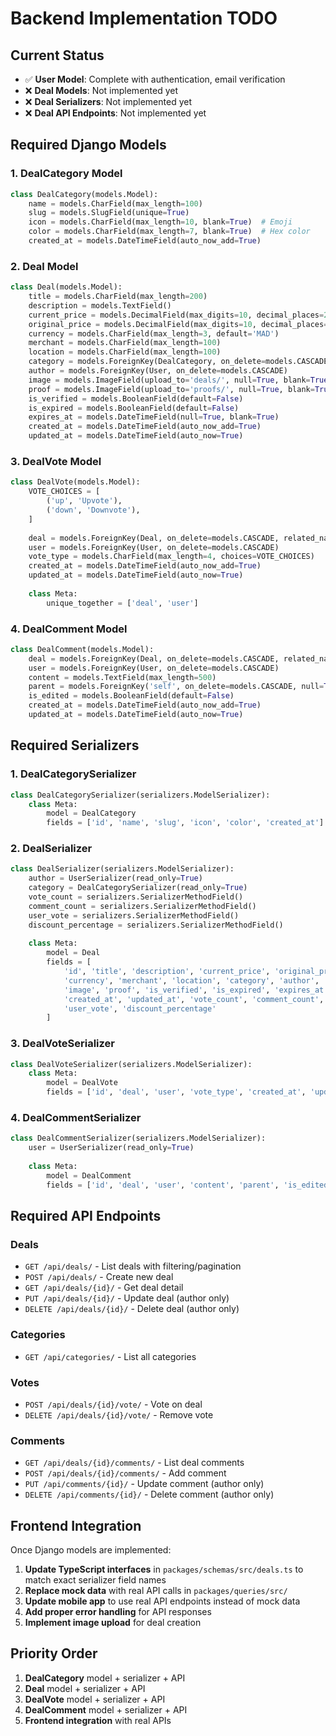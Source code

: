 # Backend Implementation TODO

## Current Status
- ✅ **User Model**: Complete with authentication, email verification
- ❌ **Deal Models**: Not implemented yet
- ❌ **Deal Serializers**: Not implemented yet
- ❌ **Deal API Endpoints**: Not implemented yet

## Required Django Models

### 1. DealCategory Model
```python
class DealCategory(models.Model):
    name = models.CharField(max_length=100)
    slug = models.SlugField(unique=True)
    icon = models.CharField(max_length=10, blank=True)  # Emoji
    color = models.CharField(max_length=7, blank=True)  # Hex color
    created_at = models.DateTimeField(auto_now_add=True)
```

### 2. Deal Model
```python
class Deal(models.Model):
    title = models.CharField(max_length=200)
    description = models.TextField()
    current_price = models.DecimalField(max_digits=10, decimal_places=2)
    original_price = models.DecimalField(max_digits=10, decimal_places=2, null=True, blank=True)
    currency = models.CharField(max_length=3, default='MAD')
    merchant = models.CharField(max_length=100)
    location = models.CharField(max_length=100)
    category = models.ForeignKey(DealCategory, on_delete=models.CASCADE)
    author = models.ForeignKey(User, on_delete=models.CASCADE)
    image = models.ImageField(upload_to='deals/', null=True, blank=True)
    proof = models.ImageField(upload_to='proofs/', null=True, blank=True)
    is_verified = models.BooleanField(default=False)
    is_expired = models.BooleanField(default=False)
    expires_at = models.DateTimeField(null=True, blank=True)
    created_at = models.DateTimeField(auto_now_add=True)
    updated_at = models.DateTimeField(auto_now=True)
```

### 3. DealVote Model
```python
class DealVote(models.Model):
    VOTE_CHOICES = [
        ('up', 'Upvote'),
        ('down', 'Downvote'),
    ]
    
    deal = models.ForeignKey(Deal, on_delete=models.CASCADE, related_name='votes')
    user = models.ForeignKey(User, on_delete=models.CASCADE)
    vote_type = models.CharField(max_length=4, choices=VOTE_CHOICES)
    created_at = models.DateTimeField(auto_now_add=True)
    updated_at = models.DateTimeField(auto_now=True)
    
    class Meta:
        unique_together = ['deal', 'user']
```

### 4. DealComment Model
```python
class DealComment(models.Model):
    deal = models.ForeignKey(Deal, on_delete=models.CASCADE, related_name='comments')
    user = models.ForeignKey(User, on_delete=models.CASCADE)
    content = models.TextField(max_length=500)
    parent = models.ForeignKey('self', on_delete=models.CASCADE, null=True, blank=True)
    is_edited = models.BooleanField(default=False)
    created_at = models.DateTimeField(auto_now_add=True)
    updated_at = models.DateTimeField(auto_now=True)
```

## Required Serializers

### 1. DealCategorySerializer
```python
class DealCategorySerializer(serializers.ModelSerializer):
    class Meta:
        model = DealCategory
        fields = ['id', 'name', 'slug', 'icon', 'color', 'created_at']
```

### 2. DealSerializer
```python
class DealSerializer(serializers.ModelSerializer):
    author = UserSerializer(read_only=True)
    category = DealCategorySerializer(read_only=True)
    vote_count = serializers.SerializerMethodField()
    comment_count = serializers.SerializerMethodField()
    user_vote = serializers.SerializerMethodField()
    discount_percentage = serializers.SerializerMethodField()
    
    class Meta:
        model = Deal
        fields = [
            'id', 'title', 'description', 'current_price', 'original_price',
            'currency', 'merchant', 'location', 'category', 'author',
            'image', 'proof', 'is_verified', 'is_expired', 'expires_at',
            'created_at', 'updated_at', 'vote_count', 'comment_count',
            'user_vote', 'discount_percentage'
        ]
```

### 3. DealVoteSerializer
```python
class DealVoteSerializer(serializers.ModelSerializer):
    class Meta:
        model = DealVote
        fields = ['id', 'deal', 'user', 'vote_type', 'created_at', 'updated_at']
```

### 4. DealCommentSerializer
```python
class DealCommentSerializer(serializers.ModelSerializer):
    user = UserSerializer(read_only=True)
    
    class Meta:
        model = DealComment
        fields = ['id', 'deal', 'user', 'content', 'parent', 'is_edited', 'created_at', 'updated_at']
```

## Required API Endpoints

### Deals
- `GET /api/deals/` - List deals with filtering/pagination
- `POST /api/deals/` - Create new deal
- `GET /api/deals/{id}/` - Get deal detail
- `PUT /api/deals/{id}/` - Update deal (author only)
- `DELETE /api/deals/{id}/` - Delete deal (author only)

### Categories
- `GET /api/categories/` - List all categories

### Votes
- `POST /api/deals/{id}/vote/` - Vote on deal
- `DELETE /api/deals/{id}/vote/` - Remove vote

### Comments
- `GET /api/deals/{id}/comments/` - List deal comments
- `POST /api/deals/{id}/comments/` - Add comment
- `PUT /api/comments/{id}/` - Update comment (author only)
- `DELETE /api/comments/{id}/` - Delete comment (author only)

## Frontend Integration

Once Django models are implemented:

1. **Update TypeScript interfaces** in `packages/schemas/src/deals.ts` to match exact serializer field names
2. **Replace mock data** with real API calls in `packages/queries/src/`
3. **Update mobile app** to use real API endpoints instead of mock data
4. **Add proper error handling** for API responses
5. **Implement image upload** for deal creation

## Priority Order

1. **DealCategory** model + serializer + API
2. **Deal** model + serializer + API  
3. **DealVote** model + serializer + API
4. **DealComment** model + serializer + API
5. **Frontend integration** with real APIs
